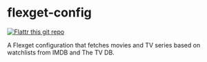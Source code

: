 flexget-config
==============

[![Flattr this git repo](https://api.flattr.com/button/flattr-badge-large.png)](https://flattr.com/submit/auto?user_id=scottwallacesh&url=https%3A%2F%2Fgithub.com%2Fscottwallacesh%2Fflexget-config)

A Flexget configuration that fetches movies and TV series based on watchlists from IMDB and The TV DB.
